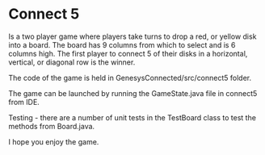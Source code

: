 # Connect 5

Is a two player game where players take turns to drop a red, or yellow disk into a board. The board has 9 columns from which to select and is 6 columns high. The first player to connect 5 of their disks in a horizontal, vertical, or diagonal row is the winner.

The code of the game is held in GenesysConnected/src/connect5 folder. 

The game can be launched by running the GameState.java file in connect5 from IDE.

Testing - there are a number of unit tests in the TestBoard class to test the methods from Board.java.

I hope you enjoy the game. 
